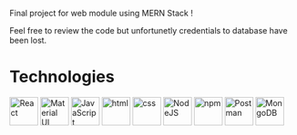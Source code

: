 Final project for web module using MERN Stack !

Feel free to review the code but unfortunetly credentials to database have been lost. 

# Technologies

<a  href="https://reactjs.org/"  title="React"><img  src="https://github.com/get-icon/geticon/raw/master/icons/react.svg"  alt="React"  width="50px"  height="50px"></a>
<a  href="https://material-ui.com/"  title="Material UI"><img  src="https://github.com/get-icon/geticon/raw/master/icons/material-ui.svg"  alt="Material UI"  width="50px"  height="50px"></a>
<a  href="https://developer.mozilla.org/en-US/docs/Web/JavaScript"  title="JavaScript"><img  src="https://github.com/get-icon/geticon/raw/master/icons/javascript.svg"  alt="JavaScript"  width="50px"  height="50px"></a>
<a  href="https://www.npmjs.com/"  title="html"><img  src="https://github.com/get-icon/geticon/raw/master/icons/html-5.svg"  alt="html"  width="50px"  height="50px"></a>
<a  href="https://www.npmjs.com/"  title="html"><img  src="https://github.com/get-icon/geticon/raw/master/icons/css-3.svg"  alt="css"  width="50px"  height="50px"></a>
<a  href="https://www.jetbrains.com/idea/"  title="NodeJS"><img  src="https://github.com/get-icon/geticon/blob/master/icons/nodejs.svg"  alt="NodeJS"  width="50px"  height="50px"></a>
<a  href="https://www.npmjs.com/"  title="npm"><img  src="https://github.com/get-icon/geticon/raw/master/icons/npm.svg"  alt="npm"  width="50px"  height="50px"></a>
<a  href="https://www.jetbrains.com/idea/"  title="Postman"><img  src="https://github.com/get-icon/geticon/blob/master/icons/postman.svg"  alt="Postman"  width="50px"  height="50px"></a>
<a  href="https://www.jetbrains.com/idea/"  title="MongoDB"><img  src="https://github.com/get-icon/geticon/blob/master/icons/mongodb-icon.svg"  alt="MongoDB"  width="50px"  height="50px"></a>
